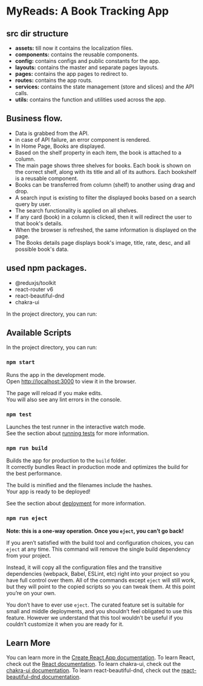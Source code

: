 # MyReads: A Book Tracking App

## src dir structure

- **assets:** till now it contains the localization files.
- **components:** contains the reusable components.
- **config:** contains configs and public constants for the app.
- **layouts:** contains the master and separate pages layouts.
- **pages:** contains the app pages to redirect to.
- **routes:** contains the app routs.
- **services:** contains the state management (store and slices) and the API calls.
- **utils:** contains the function and utilities used across the app.

## Business flow.

- Data is grabbed from the API.
- in case of API failure, an error component is rendered.
- In Home Page, Books are displayed.
- Based on the shelf property in each item, the book is attached to a column.
- The main page shows three shelves for books. Each book is shown on the correct shelf, along with its title and all of its authors. Each bookshelf is a reusable component.
- Books can be transferred from column (shelf) to another using drag and drop.
- A search input is existing to filter the displayed books based on a search query by user.
- The search functionality is applied on all shelves.
- If any card (book) in a column is clicked, then it will redirect the user to that book's details.
- When the browser is refreshed, the same information is displayed on the page.
- The Books details page displays book's image, title, rate, desc, and all possible book's data.

## used npm packages.

- @reduxjs/toolkit
- react-router v6
- react-beautiful-dnd
- chakra-ui

In the project directory, you can run:

## Available Scripts

In the project directory, you can run:

### `npm start`

Runs the app in the development mode.\
Open [http://localhost:3000](http://localhost:3000) to view it in the browser.

The page will reload if you make edits.\
You will also see any lint errors in the console.

### `npm test`

Launches the test runner in the interactive watch mode.\
See the section about [running tests](https://facebook.github.io/create-react-app/docs/running-tests) for more information.

### `npm run build`

Builds the app for production to the `build` folder.\
It correctly bundles React in production mode and optimizes the build for the best performance.

The build is minified and the filenames include the hashes.\
Your app is ready to be deployed!

See the section about [deployment](https://facebook.github.io/create-react-app/docs/deployment) for more information.

### `npm run eject`

**Note: this is a one-way operation. Once you `eject`, you can’t go back!**

If you aren’t satisfied with the build tool and configuration choices, you can `eject` at any time. This command will remove the single build dependency from your project.

Instead, it will copy all the configuration files and the transitive dependencies (webpack, Babel, ESLint, etc) right into your project so you have full control over them. All of the commands except `eject` will still work, but they will point to the copied scripts so you can tweak them. At this point you’re on your own.

You don’t have to ever use `eject`. The curated feature set is suitable for small and middle deployments, and you shouldn’t feel obligated to use this feature. However we understand that this tool wouldn’t be useful if you couldn’t customize it when you are ready for it.

## Learn More

You can learn more in the [Create React App documentation](https://facebook.github.io/create-react-app/docs/getting-started).
To learn React, check out the [React documentation](https://reactjs.org/).
To learn chakra-ui, check out the [chakra-ui documentation](https://chakra-ui.com/docs/components).
To learn react-beautiful-dnd, check out the [react-beautiful-dnd documentation](https://github.com/atlassian/react-beautiful-dnd).
